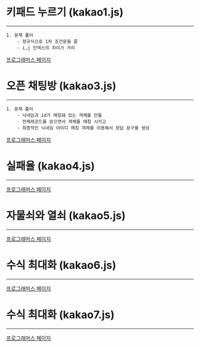 # 키패드 누르기 (kakao1.js)
------
    1. 문제 풀이
        - 정규식으로 1차 조건문을 줌
        - i,j 인덱스의 차이가 거리
  
[프로그래머스 페이지](https://programmers.co.kr/learn/courses/30/lessons/67256)


# 오픈 채팅방 (kakao3.js)
----
    1. 문제 풀이
        - 닉네임과 id가 매칭돼 있는 객체를 만듦
        - 전체레코드를 읽으면서 객체를 매칭 시키고
        - 최종적인 닉네임 아이디 매칭 객체를 이용해서 정답 문구를 생성
[프로그래머스 페이지](https://programmers.co.kr/learn/courses/30/lessons/42888)


# 실패율 (kakao4.js)
-----
[프로그래머스 페이지](https://programmers.co.kr/learn/courses/30/lessons/42889)


# 자물쇠와 열쇠 (kakao5.js)
-----
[프로그래머스 페이지](https://programmers.co.kr/learn/courses/30/lessons/60059)


# 수식 최대화 (kakao6.js)
-----
[프로그래머스 페이지](https://programmers.co.kr/learn/courses/30/lessons/67257?language=javascript)


# 수식 최대화 (kakao7.js)
-----
[프로그래머스 페이지](https://programmers.co.kr/learn/courses/30/lessons/60058?language=javascript#)